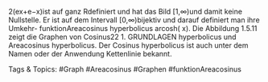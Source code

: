 2(ex+e−x)ist auf ganz Rdefiniert und hat das Bild [1,∞)und
damit keine Nullstelle. Er ist auf dem Intervall [0,∞)bijektiv und darauf definiert man ihre Umkehr-
funktionAreacosinus hyperbolicus arcosh( x). Die Abbildung 1.5.11 zeigt die Graphen von Cosinus22 1. GRUNDLAGEN
hyperbolicus und Areacosinus hyperbolicus. Der Cosinus hyperbolicus ist auch unter dem Namen oder
der Anwendung Kettenlinie bekannt.

   Tags & Topics:
   #Graph
   #Areacosinus
   #Graphen
   #funktionAreacosinus